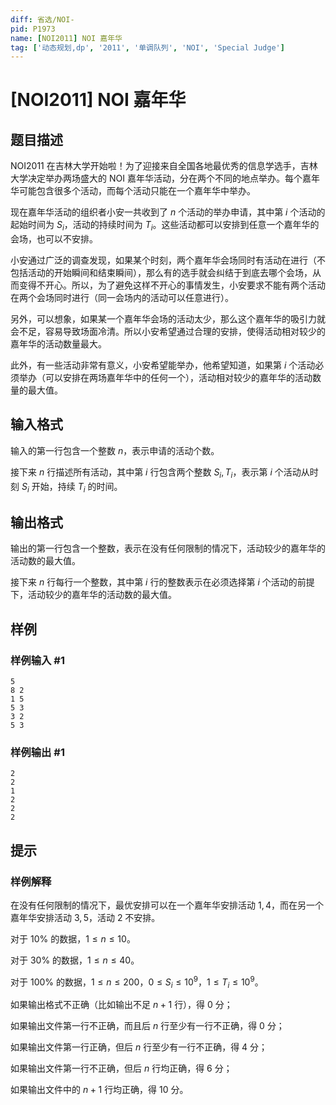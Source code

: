 ```yaml
---
diff: 省选/NOI-
pid: P1973
name: [NOI2011] NOI 嘉年华
tag: ['动态规划,dp', '2011', '单调队列', 'NOI', 'Special Judge']
---
```

# [NOI2011] NOI 嘉年华
## 题目描述

NOI2011 在吉林大学开始啦！为了迎接来自全国各地最优秀的信息学选手，吉林大学决定举办两场盛大的 NOI 嘉年华活动，分在两个不同的地点举办。每个嘉年华可能包含很多个活动，而每个活动只能在一个嘉年华中举办。

现在嘉年华活动的组织者小安一共收到了 $n$ 个活动的举办申请，其中第 $i$ 个活动的起始时间为 $S_i$，活动的持续时间为 $T_i$。这些活动都可以安排到任意一个嘉年华的会场，也可以不安排。

小安通过广泛的调查发现，如果某个时刻，两个嘉年华会场同时有活动在进行（不包括活动的开始瞬间和结束瞬间），那么有的选手就会纠结于到底去哪个会场，从而变得不开心。所以，为了避免这样不开心的事情发生，小安要求不能有两个活动在两个会场同时进行（同一会场内的活动可以任意进行）。

另外，可以想象，如果某一个嘉年华会场的活动太少，那么这个嘉年华的吸引力就会不足，容易导致场面冷清。所以小安希望通过合理的安排，使得活动相对较少的嘉年华的活动数量最大。

此外，有一些活动非常有意义，小安希望能举办，他希望知道，如果第 $i$ 个活动必须举办（可以安排在两场嘉年华中的任何一个），活动相对较少的嘉年华的活动数量的最大值。

## 输入格式

输入的第一行包含一个整数 $n$，表示申请的活动个数。

接下来 $n$ 行描述所有活动，其中第 $i$ 行包含两个整数 $S_i,T_i$，表示第 $i$ 个活动从时刻 $S_i$ 开始，持续 $T_i$ 的时间。

## 输出格式

输出的第一行包含一个整数，表示在没有任何限制的情况下，活动较少的嘉年华的活动数的最大值。

接下来 $n$ 行每行一个整数，其中第 $i$ 行的整数表示在必须选择第 $i$ 个活动的前提下，活动较少的嘉年华的活动数的最大值。

## 样例

### 样例输入 #1
```
5 
8 2 
1 5 
5 3 
3 2 
5 3 
```
### 样例输出 #1
```
2 
2 
1 
2 
2 
2 
```
## 提示

### 样例解释

在没有任何限制的情况下，最优安排可以在一个嘉年华安排活动 $1, 4$，而在另一个嘉年华安排活动 $3, 5$，活动 $2$ 不安排。

对于 $10\%$ 的数据，$1\leq n\leq 10$。

对于 $30\%$ 的数据，$1\leq n\leq 40$。

对于 $100\%$ 的数据，$1\leq n\leq 200$，$0\leq S_i\leq 10^9$，$1\leq T_i\leq 10^9$。

如果输出格式不正确（比如输出不足 $n+1$ 行），得 $0$ 分；

如果输出文件第一行不正确，而且后 $n$ 行至少有一行不正确，得 $0$ 分；

如果输出文件第一行正确，但后 $n$ 行至少有一行不正确，得 $4$ 分；

如果输出文件第一行不正确，但后 $n$ 行均正确，得 $6$ 分；

如果输出文件中的 $n+1$ 行均正确，得 $10$ 分。

